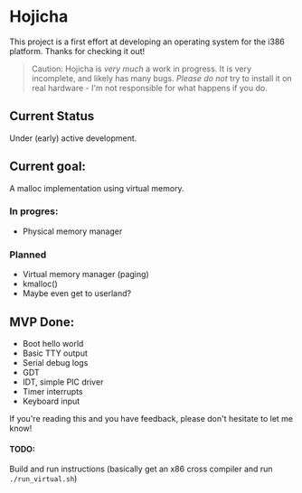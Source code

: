 # Hojicha
This project is a first effort at developing an operating system for the i386 platform. Thanks for checking it out!

> Caution: Hojicha is _very much_ a work in progress. It is very incomplete, and likely has many bugs. _Please do not_
> try to install it on real hardware - I'm not responsible for what happens if you do.

## Current Status
Under (early) active development.

## Current goal:
A malloc implementation using virtual memory.
### In progres:
- Physical memory manager
### Planned
- Virtual memory manager (paging)
- kmalloc()
- Maybe even get to userland?

## MVP Done:
- Boot hello world
- Basic TTY output
- Serial debug logs
- GDT
- IDT, simple PIC driver
- Timer interrupts
- Keyboard input

If you're reading this and you have feedback, please don't hesitate to let me know!

#### TODO:
Build and run instructions (basically get an x86 cross compiler and run `./run_virtual.sh`)
